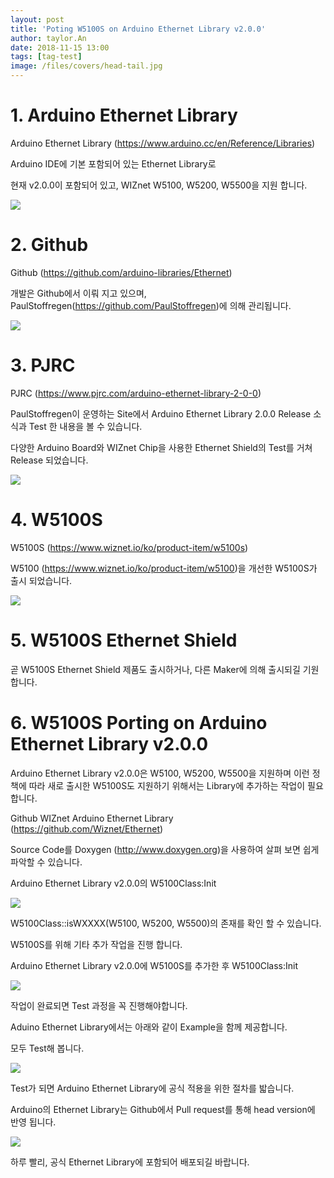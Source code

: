 ```yaml
---
layout: post
title: 'Poting W5100S on Arduino Ethernet Library v2.0.0'
author: taylor.An
date: 2018-11-15 13:00
tags: [tag-test]
image: /files/covers/head-tail.jpg
---
```

# 1. Arduino Ethernet Library

Arduino Ethernet Library (https://www.arduino.cc/en/Reference/Libraries)

Arduino IDE에 기본 포함되어 있는 Ethernet Library로

현재 v2.0.0이 포함되어 있고, WIZnet W5100, W5200, W5500을 지원 합니다.

![](/files/posts/2018-11-15/ArduinoEthernetLibrary.png)

# 2. Github

Github (https://github.com/arduino-libraries/Ethernet)

개발은 Github에서 이뤄 지고 있으며, PaulStoffregen(https://github.com/PaulStoffregen)에 의해 관리됩니다.

![](/files/posts/2018-11-15/Github.png)

# 3. PJRC

PJRC (https://www.pjrc.com/arduino-ethernet-library-2-0-0)

PaulStoffregen이 운영하는 Site에서 Arduino Ethernet Library 2.0.0 Release 소식과 Test 한 내용을 볼 수 있습니다.

다양한 Arduino Board와 WIZnet Chip을 사용한 Ethernet Shield의 Test를 거쳐 Release 되었습니다.

![](/files/posts/2018-11-15/PJRC.jpg)

# 4. W5100S

W5100S (https://www.wiznet.io/ko/product-item/w5100s)

W5100 (https://www.wiznet.io/ko/product-item/w5100)을 개선한 W5100S가 출시 되었습니다.

![](/files/posts/2018-11-15/W5100S.png)

# 5. W5100S Ethernet Shield

곧 W5100S Ethernet Shield 제품도 출시하거나, 다른 Maker에 의해 출시되길 기원합니다.


# 6. W5100S Porting on Arduino Ethernet Library v2.0.0

Arduino Ethernet Library v2.0.0은 W5100, W5200, W5500을 지원하며 이런 정책에 따라 새로 출시한 W5100S도 지원하기 위해서는 Library에 추가하는 작업이 필요 합니다.

Github WIZnet Arduino Ethernet Library (https://github.com/Wiznet/Ethernet)

Source Code를 Doxygen (http://www.doxygen.org)을 사용하여 살펴 보면 쉽게 파악할 수 있습니다.

Arduino Ethernet Library v2.0.0의 W5100Class:Init

![](/files/posts/2018-11-15/W5100Class-Init.png)

W5100Class::isWXXXX(W5100, W5200, W5500)의 존재를 확인 할 수 있습니다.

W5100S를 위해 기타 추가 작업을 진행 합니다.

Arduino Ethernet Library v2.0.0에 W5100S를 추가한 후 W5100Class:Init

![](/files/posts/2018-11-15/W5100Class-Init-Added-W5100S.jpg)

작업이 완료되면 Test 과정을 꼭 진행해야합니다.

Aduino Ethernet Library에서는 아래와 같이 Example을 함께 제공합니다.

모두 Test해 봅니다.

![](/files/posts/2018-11-15/Examples.png)

Test가 되면 Arduino Ethernet Library에 공식 적용을 위한 절차를 밟습니다.

Arduino의 Ethernet Library는 Github에서 Pull request를 통해 head version에 반영 됩니다.

![](/files/posts/2018-11-15/PullRequest.png)

하루 빨리, 공식 Ethernet Library에 포함되어 배포되길 바랍니다.
